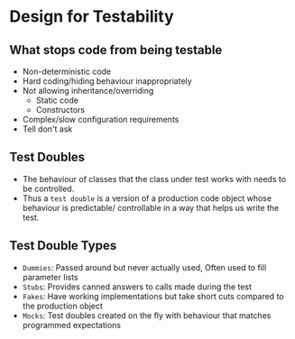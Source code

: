 # Design for Testability

## What stops code from being testable
* Non-deterministic code
* Hard coding/hiding behaviour inappropriately
* Not allowing inheritance/overriding
    * Static code
    * Constructors
* Complex/slow configuration requirements
* Tell don't ask 

## Test Doubles
* The behaviour of classes that the class under test works with needs to be controlled.
* Thus a `test double` is a version of a production code object whose behaviour is predictable/ controllable in a way that helps us write the test.


## Test Double Types
* `Dummies`: Passed around but never actually used, Often used to fill parameter lists
* `Stubs`: Provides canned answers to calls made during the test
* `Fakes`: Have working implementations but take short cuts compared to the production object
* `Mocks`: Test doubles created on the fly with behaviour that matches programmed expectations